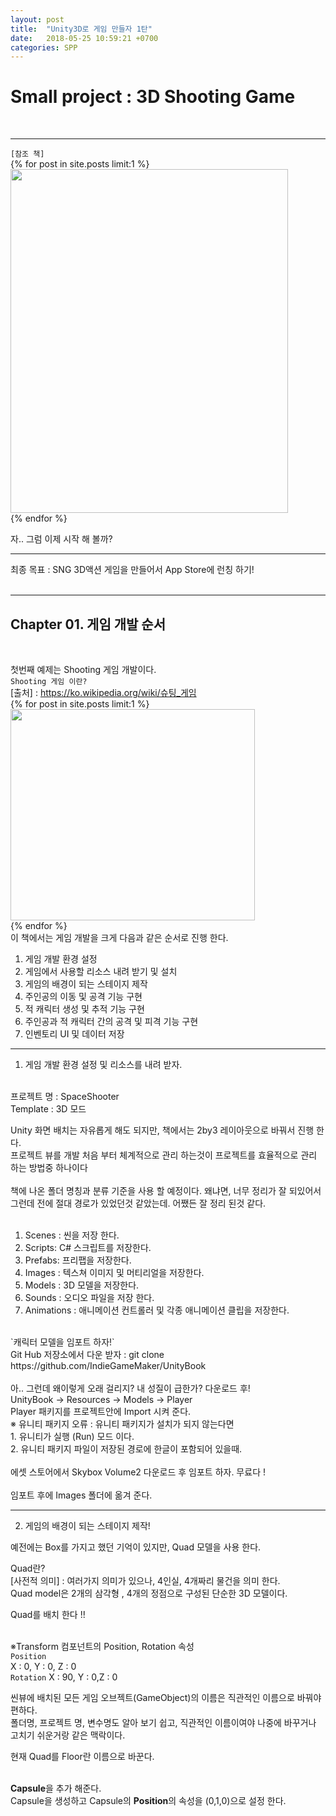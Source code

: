 ```yaml
---
layout: post
title:  "Unity3D로 게임 만들자 1탄"
date:   2018-05-25 10:59:21 +0700
categories: SPP
---
```

<h1> Small project : 3D Shooting Game </h1> <br>

---
`[참조 책]` <br>
{% for post in site.posts limit:1 %}
<img src="https://paypulse.github.io/assets/images/unityBook.png" width="444" height="550"/>  
{% endfor %}
<br>

자.. 그럼 이제 시작 해 볼까?

---
<div class="redFont"> 최종 목표 : SNG 3D액션 게임을 만들어서 App Store에 런칭 하기!
</div><br>

---
<h2>Chapter 01. 게임 개발 순서 </h2><br>

첫번째 예제는 Shooting 게임 개발이다. <br>
`Shooting 게임 이란?` <br>
[출처] : https://ko.wikipedia.org/wiki/슈팅_게임 <br>
{% for post in site.posts limit:1 %}
<img src="https://paypulse.github.io/assets/images/shootingEx1.png" width="391" height="338"/>  
{% endfor %}
<br>
이 책에서는 게임 개발을 크게 다음과 같은 순서로 진행 한다. <br>
1. 게임 개발 환경 설정 <br>
2. 게임에서 사용할 리소스 내려 받기 및 설치 <br>
3. 게임의 배경이 되는 스테이지 제작 <br>
4. 주인공의 이동 및 공격 기능 구현 <br>
5. 적 캐릭터 생성 및 추적 기능 구현 <br>
6. 주인공과 적 캐릭터 간의 공격 및 피격 기능 구현 <br>
7. 인벤토리 UI 및 데이터 저장 <br>

---
1. 게임 개발 환경 설정 및 리소스를 내려 받자. <br>
<br>
프로젝트 명 : SpaceShooter <br>
Template   : 3D 모드 <br>

Unity 화면 배치는 자유롭게 해도 되지만, 책에서는 2by3 레이아웃으로 바꿔서 진행 한다.<br>
프로젝트 뷰를 개발 처음 부터 체계적으로 관리 하는것이 프로젝트를 효율적으로 관리 하는 방법중 하나이다 <br>
<br>
책에 나온 폴더 명칭과 분류 기준을 사용 할 예정이다. 왜냐면, 너무 정리가 잘 되있어서 <br>
그런데 전에 절대 경로가 있었던것 같았는데. 어쨌든 잘 정리 된것 같다. <br>
<br>
01. Scenes : 씬을 저장 한다. <br>
02. Scripts: C# 스크립트를 저장한다. <br>
03. Prefabs: 프리팹을 저장한다. <br>
04. Images : 텍스쳐 이미지 및 머티리얼을 저장한다.<br>
05. Models : 3D 모델을 저장한다. <br>
06. Sounds : 오디오 파일을 저장 한다. <br>
07. Animations : 애니메이션 컨트롤러 및 각종 애니메이션 클립을 저장한다. <br>

<br>
`캐릭터 모델을 임포트 하자!` <br>
<div class="blueFont">Git Hub 저장소에서 다운 받자 :
 git clone https://github.com/IndieGameMaker/UnityBook
</div><br>
아.. 그런데 왜이렇게 오래 걸리지? 내 성질이 급한가? 다운로드 후! <br>
<div class="blueFont"> UnityBook  -> Resources -> Models -> Player
</div> Player 패키지를 프로젝트안에 Import 시켜 준다. <br>

<div class="redFont">
  ※ 유니티 패키지 오류 : 유니티 패키지가 설치가 되지 않는다면 <br>
  1. 유니티가 실행 (Run) 모드 이다.<br>
  2. 유니티 패키지 파일이 저장된 경로에 한글이 포함되어 있을때.
</div><br>

<div class="blueFont">
에셋 스토어에서 Skybox Volume2 다운로드 후 임포트 하자. 무료다 !</div><br>
임포트 후에 Images 폴더에 옮겨 준다.<br>

---
2. 게임의 배경이 되는 스테이지 제작!<br>

예전에는 Box를 가지고 했던 기억이 있지만, Quad 모델을 사용 한다. <br>

Quad란?<br>
[사전적 의미] : 여러가지 의미가 있으나, 4인실, 4개짜리 물건을 의미 한다. <br>
Quad model은 2개의 삼각형 , 4개의 정점으로 구성된 단순한 3D 모델이다. <br>

<div class="blueFont">Quad를 배치 한다 !!
</div><br>

※Transform 컴포넌트의 Position, Rotation 속성 <br>
`Position`<br>
X : 0, Y : 0, Z : 0 <br>
`Rotation`
X : 90, Y : 0,Z : 0 <br>

씬뷰에 배치된 모든 게임 오브젝트(GameObject)의 이름은 직관적인 이름으로 바꿔야 편하다. <br>
폴더명, 프로젝트 명, 변수명도 알아 보기 쉽고, 직관적인 이름이여야 나중에 바꾸거나 고치기 쉬운거랑 같은 맥락이다.
<br>

<div class="blueFont">현재 Quad를 Floor란 이름으로 바꾼다.
</div><br>

<b>Capsule</b>을 추가 해준다. <br>
Capsule을 생성하고 Capsule의 <b>Position</b>의 속성을 (0,1,0)으로 설정 한다.<br>
 
